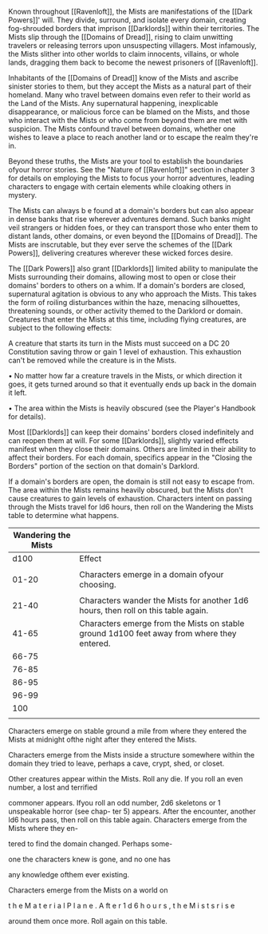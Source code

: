 Known throughout [[Ravenloft]], the Mists are manifestations of the [[Dark Powers]]' will. They divide, surround, and isolate every domain, creating fog-shrouded borders that imprison [[Darklords]] within their territories. The Mists slip through the [[Domains of Dread]], rising to claim unwitting travelers or releasing terrors upon unsuspecting villagers. Most infamously, the Mists slither into other worlds to claim innocents, villains, or whole lands, dragging them back to become the newest prisoners of [[Ravenloft]].

Inhabitants of the [[Domains of Dread]] know of the Mists and ascribe sinister stories to them, but they accept the Mists as a natural part of their homeland. Many who travel between domains even refer to their world as the Land of the Mists. Any supernatural happening, inexplicable disappearance, or malicious force can be blamed on the Mists, and those who interact with the Mists or who come from beyond them are met with suspicion. The Mists confound travel between domains, whether one wishes to leave a place to reach another land or to escape the realm they're in.

Beyond these truths, the Mists are your tool to establish the boundaries ofyour horror stories. See the "Nature of [[Ravenloft]]" section in chapter 3 for details on employing the Mists to focus your horror adventures, leading characters to engage with certain elements while cloaking others in mystery.

The Mists can always b e found at a domain's borders but can also appear in dense banks that rise wherever adventures demand. Such banks might veil strangers or hidden foes, or they can transport those who enter them to distant lands, other domains, or even beyond the [[Domains of Dread]]. The Mists are inscrutable, but they ever serve the schemes of the [[Dark Powers]], delivering creatures wherever these wicked forces desire.

The [[Dark Powers]] also grant [[Darklords]] limited ability to manipulate the Mists surrounding their domains, allowing most to open or close their domains' borders to others on a whim. If a domain's borders are closed, supernatural agitation is obvious to any who approach the Mists. This takes the form of roiling disturbances within the haze, menacing silhouettes, threatening sounds, or other activity themed to the Darklord or domain. Creatures that enter the Mists at this time, including flying creatures, are subject to the following effects:

A creature that starts its turn in the Mists must succeed on a DC 20 Constitution saving throw or gain 1 level of exhaustion. This exhaustion can't be removed while the creature is in the Mists.

• No matter how far a creature travels in the Mists, or which direction it goes, it gets turned around so that it eventually ends up back in the domain it left.

• The area within the Mists is heavily obscured (see the Player's Handbook for details).

Most [[Darklords]] can keep their domains' borders closed indefinitely and can reopen them at will. For some [[Darklords]], slightly varied effects manifest when they close their domains. Others are limited in their ability to affect their borders. For each domain, specifics appear in the "Closing the Borders" portion of the section on that domain's Darklord.

If a domain's borders are open, the domain is still not easy to escape from. The area within the Mists remains heavily obscured, but the Mists don't cause creatures to gain levels of exhaustion. Characters intent on passing through the Mists travel for ld6 hours, then roll on the Wandering the Mists table to determine what happens.

| Wandering the Mists |                                                                                            |
| ------------------- | ------------------------------------------------------------------------------------------ |
| d100                | Effect                                                                                     |
|                     |                                                                                            |
| 01-20               | Characters emerge in a domain ofyour choosing.                                             |
|                     |                                                                                            |
| 21-40               | Characters wander the Mists for another 1d6 hours, then roll on this table again.          |
| 41-65               | Characters emerge from the Mists on stable ground 1d100 feet away from where they entered. |
| 66-75               |                                                                                            |
| 76-85               |                                                                                            |
| 86-95               |                                                                                            |
| 96-99               |                                                                                            |
| 100                 |                                                                                            |
|                     |                                                                                            |








Characters emerge on stable ground a mile from where they entered the Mists at midnight ofthe night after they entered the Mists.

Characters emerge from the Mists inside a structure somewhere within the domain they tried to leave, perhaps a cave, crypt, shed, or closet.

Other creatures appear within the Mists. Roll any die. If you roll an even number, a lost and terrified

commoner appears. Ifyou roll an odd number, 2d6 skeletons or 1 unspeakable horror (see chap- ter 5) appears. After the encounter, another ld6 hours pass, then roll on this table again. Characters emerge from the Mists where they en-

tered to find the domain changed. Perhaps some-

one the characters knew is gone, and no one has

any knowledge ofthem ever existing.

Characters emerge from the Mists on a world on

t h e M a t e r i a l P l a n e . A ft e r 1 d 6 h o u r s , t h e M i s t s r i s e

around them once more. Roll again on this table.	